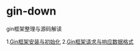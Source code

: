 # gin-down
gin框架整理与源码解读

1.[Gin框架安装与初始化](https://github.com/jingegebuguai/gin-down/issues/1)
2.[Gin框架请求与响应数据格式](https://github.com/jingegebuguai/gin-down/issues/2)
